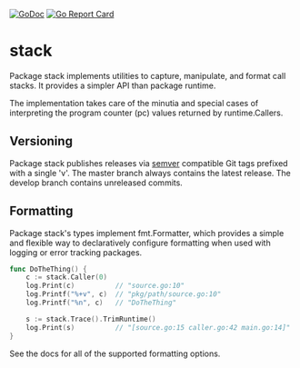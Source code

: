 [![GoDoc](https://godoc.org/github.com/go-stack/stack?status.svg)](https://godoc.org/github.com/go-stack/stack) [![Go Report Card](https://goreportcard.com/badge/go-stack/stack)](https://goreportcard.com/report/go-stack/stack)

# stack

Package stack implements utilities to capture, manipulate, and format call
stacks. It provides a simpler API than package runtime.

The implementation takes care of the minutia and special cases of interpreting
the program counter (pc) values returned by runtime.Callers.

## Versioning

Package stack publishes releases via [semver](http://semver.org/) compatible Git
tags prefixed with a single 'v'. The master branch always contains the latest
release. The develop branch contains unreleased commits.

## Formatting

Package stack's types implement fmt.Formatter, which provides a simple and
flexible way to declaratively configure formatting when used with logging or
error tracking packages.

```go
func DoTheThing() {
    c := stack.Caller(0)
    log.Print(c)          // "source.go:10"
    log.Printf("%+v", c)  // "pkg/path/source.go:10"
    log.Printf("%n", c)   // "DoTheThing"

    s := stack.Trace().TrimRuntime()
    log.Print(s)          // "[source.go:15 caller.go:42 main.go:14]"
}
```

See the docs for all of the supported formatting options.
